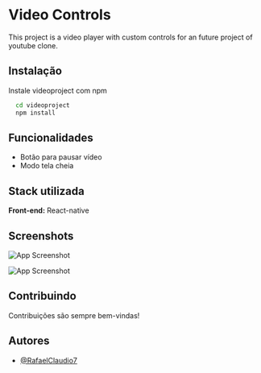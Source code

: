# Video Controls

This project is a video player with custom controls for an future project of youtube clone.

## Instalação

Instale videoproject com npm

```bash
  cd videoproject
  npm install
```

## Funcionalidades

- Botão para pausar vídeo
- Modo tela cheia

## Stack utilizada

**Front-end:** React-native

## Screenshots

![App Screenshot]('src/assets/landscape.png')

![App Screenshot]('src/assets/portrait.png')

## Contribuindo

Contribuições são sempre bem-vindas!

## Autores

- [@RafaelClaudio7](https://github.com/RafaelClaudio7)
